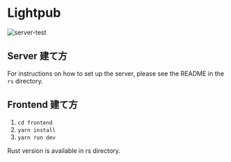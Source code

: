 # Lightpub

![server-test](https://github.com/lightpub-dev/lightpub/actions/workflows/server-test.yaml/badge.svg)

## Server 建て方
For instructions on how to set up the server, please see the README in the `rs` directory.

## Frontend 建て方
1. `cd frontend`
2. `yarn install`
3. `yarn run dev`


Rust version is available in rs directory.
